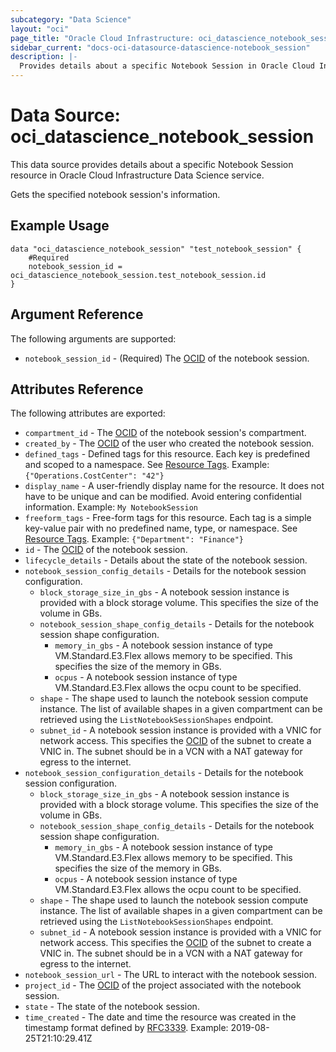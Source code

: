 ```yaml
---
subcategory: "Data Science"
layout: "oci"
page_title: "Oracle Cloud Infrastructure: oci_datascience_notebook_session"
sidebar_current: "docs-oci-datasource-datascience-notebook_session"
description: |-
  Provides details about a specific Notebook Session in Oracle Cloud Infrastructure Data Science service
---
```


# Data Source: oci_datascience_notebook_session
This data source provides details about a specific Notebook Session resource in Oracle Cloud Infrastructure Data Science service.

Gets the specified notebook session's information.

## Example Usage

```hcl
data "oci_datascience_notebook_session" "test_notebook_session" {
	#Required
	notebook_session_id = oci_datascience_notebook_session.test_notebook_session.id
}
```

## Argument Reference

The following arguments are supported:

* `notebook_session_id` - (Required) The [OCID](https://docs.cloud.oracle.com/iaas/Content/General/Concepts/identifiers.htm) of the notebook session.


## Attributes Reference

The following attributes are exported:

* `compartment_id` - The [OCID](https://docs.cloud.oracle.com/iaas/Content/General/Concepts/identifiers.htm) of the notebook session's compartment.
* `created_by` - The [OCID](https://docs.cloud.oracle.com/iaas/Content/General/Concepts/identifiers.htm) of the user who created the notebook session.
* `defined_tags` - Defined tags for this resource. Each key is predefined and scoped to a namespace. See [Resource Tags](https://docs.cloud.oracle.com/iaas/Content/General/Concepts/resourcetags.htm). Example: `{"Operations.CostCenter": "42"}` 
* `display_name` - A user-friendly display name for the resource. It does not have to be unique and can be modified. Avoid entering confidential information. Example: `My NotebookSession` 
* `freeform_tags` - Free-form tags for this resource. Each tag is a simple key-value pair with no predefined name, type, or namespace. See [Resource Tags](https://docs.cloud.oracle.com/iaas/Content/General/Concepts/resourcetags.htm). Example: `{"Department": "Finance"}` 
* `id` - The [OCID](https://docs.cloud.oracle.com/iaas/Content/General/Concepts/identifiers.htm) of the notebook session.
* `lifecycle_details` - Details about the state of the notebook session.
* `notebook_session_config_details` - Details for the notebook session configuration.
	* `block_storage_size_in_gbs` - A notebook session instance is provided with a block storage volume. This specifies the size of the volume in GBs. 
	* `notebook_session_shape_config_details` - Details for the notebook session shape configuration.
		* `memory_in_gbs` - A notebook session instance of type VM.Standard.E3.Flex allows memory to be specified. This specifies the size of the memory in GBs. 
		* `ocpus` - A notebook session instance of type VM.Standard.E3.Flex allows the ocpu count to be specified. 
	* `shape` - The shape used to launch the notebook session compute instance.  The list of available shapes in a given compartment can be retrieved using the `ListNotebookSessionShapes` endpoint. 
	* `subnet_id` - A notebook session instance is provided with a VNIC for network access.  This specifies the [OCID](https://docs.cloud.oracle.com/iaas/Content/General/Concepts/identifiers.htm) of the subnet to create a VNIC in.  The subnet should be in a VCN with a NAT gateway for egress to the internet. 
* `notebook_session_configuration_details` - Details for the notebook session configuration.
	* `block_storage_size_in_gbs` - A notebook session instance is provided with a block storage volume. This specifies the size of the volume in GBs. 
	* `notebook_session_shape_config_details` - Details for the notebook session shape configuration.
		* `memory_in_gbs` - A notebook session instance of type VM.Standard.E3.Flex allows memory to be specified. This specifies the size of the memory in GBs. 
		* `ocpus` - A notebook session instance of type VM.Standard.E3.Flex allows the ocpu count to be specified. 
	* `shape` - The shape used to launch the notebook session compute instance.  The list of available shapes in a given compartment can be retrieved using the `ListNotebookSessionShapes` endpoint. 
	* `subnet_id` - A notebook session instance is provided with a VNIC for network access.  This specifies the [OCID](https://docs.cloud.oracle.com/iaas/Content/General/Concepts/identifiers.htm) of the subnet to create a VNIC in.  The subnet should be in a VCN with a NAT gateway for egress to the internet. 
* `notebook_session_url` - The URL to interact with the notebook session.
* `project_id` - The [OCID](https://docs.cloud.oracle.com/iaas/Content/General/Concepts/identifiers.htm) of the project associated with the notebook session.
* `state` - The state of the notebook session.
* `time_created` - The date and time the resource was created in the timestamp format defined by [RFC3339](https://tools.ietf.org/html/rfc3339). Example: 2019-08-25T21:10:29.41Z 

